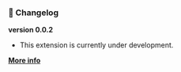 ### 📝 Changelog
**version 0.0.2**
  - This extension is currently under development. 

[**More info**](https://github.com/kodiexp/dyno-dark-theme/blob/main/Changelog.md)

